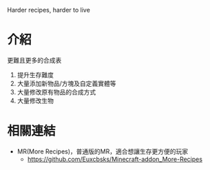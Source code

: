 Harder recipes, harder to live

# 介紹
更難且更多的合成表
1. 提升生存難度
2. 大量添加新物品/方塊及自定義實體等
3. 大量修改原有物品的合成方式
4. 大量修改生物

# 相關連結
* MR(More Recipes)，普通版的MR，適合想讓生存更方便的玩家
  * https://github.com/Euxcbsks/Minecraft-addon_More-Recipes
